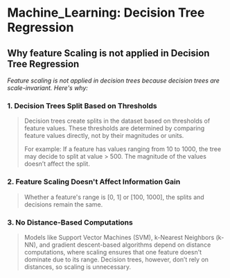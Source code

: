 # Machine_Learning: Decision Tree Regression

## Why feature Scaling is not applied in Decision Tree Regression
_Feature scaling is not applied in decision trees because decision trees are scale-invariant. Here's why:_

### 1. Decision Trees Split Based on Thresholds
>Decision trees create splits in the dataset based on thresholds of feature values.
>These thresholds are determined by comparing feature values directly, not by their magnitudes or units.
> 
>For example:
>If a feature has values ranging from 10 to 1000, the tree may decide to split at value > 500. The magnitude of the values doesn’t affect the split.

### 2. Feature Scaling Doesn't Affect Information Gain
> Whether a feature's range is [0, 1] or [100, 1000], the splits and decisions remain the same.

### 3. No Distance-Based Computations
> Models like Support Vector Machines (SVM), k-Nearest Neighbors (k-NN), and gradient descent-based algorithms depend on distance computations, where scaling ensures that one feature doesn't dominate due to its range.
> Decision trees, however, don’t rely on distances, so scaling is unnecessary.

